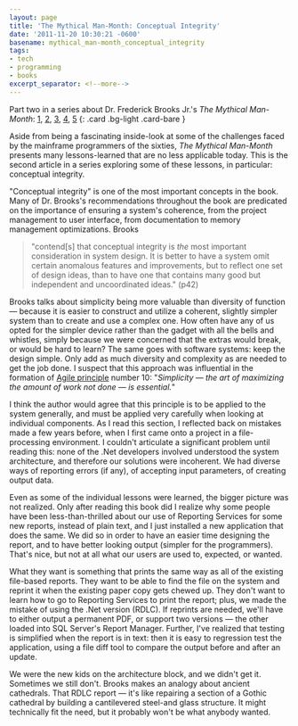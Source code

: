 ```yaml
---
layout: page
title: 'The Mythical Man-Month: Conceptual Integrity'
date: '2011-11-20 10:30:21 -0600'
basename: mythical_man-month_conceptual_integrity
tags:
- tech
- programming
- books
excerpt_separator: <!--more-->
---
```


Part two in a series about Dr. Frederick Brooks Jr.'s _The Mythical Man-Month_:
 [1](/archive/2011/11/10/review_and_reflection_on_the_mythical_man-month_by_frederick_p_brooks_jr/),
 [2](/archive/2011/11/20/mythical_man-month_conceptual_integrity/),
 [3](/archive/2011/11/26/the_mythical_man-month_wiki_and_customer_service/),
 [4](/archive/2011/12/11/mythical_man-month_planning_for_change/),
 [5](/archive/2012/01/08/mythical_man-month_code_reuse_and_discoverability/)
{: .card .bg-light .card-bare }

Aside from being a fascinating inside-look at some of the challenges faced by
the mainframe programmers of the sixties, _The Mythical Man-Month_ presents many
lessons-learned that are no less applicable today. This is the second article in
a series exploring some of these lessons, in particular: conceptual integrity.

<!--more-->

"Conceptual integrity" is one of the most important concepts in the book. Many
of Dr. Brooks's recommendations throughout the book are predicated on the
importance of ensuring a system's coherence, from the project management to user
interface, from documentation to memory management optimizations. Brooks

> "contend[s] that conceptual integrity is _the_ most important consideration in
> system design. It is better to have a system omit certain anomalous features
> and improvements, but to reflect one set of design ideas, than to have one
> that contains many good but independent and uncoordinated ideas." (p42)

Brooks talks about simplicity being more valuable than diversity of function
&mdash;  because it is easier to construct and utilize a coherent, slightly
simpler system than to create and use a complex one. How often have any of us
opted for the simpler device rather than the gadget with all the bells and
whistles, simply because we were concerned that the extras would break, or would
be hard to learn? The same goes with software systems: keep the design simple.
Only add as much diversity and complexity as are needed to get the job done. I
suspect that this approach was influential in the formation of [Agile
principle](https://agilemanifesto.org/principles.html) number 10: "_Simplicity
&mdash; the art of maximizing the amount of work not done &mdash; is
essential._"

I think the author would agree that this principle is to be applied to the
system generally, and must be applied very carefully when looking at individual
components. As I read this section, I reflected back on mistakes made a few
years before, when I first came onto a project in a file-processing environment.
I couldn't articulate a significant problem until reading this: none of the .Net
developers involved understood the system architecture, and therefore our
solutions were incoherent. We had diverse ways of reporting errors (if any), of
accepting input parameters, of creating output data.

Even as some of the individual lessons were learned, the bigger picture was not
realized. Only after reading this book did I realize why some people have been
less-than-thrilled about our use of Reporting Services for some new reports,
instead of plain text, and I just installed a new application that does the
same. We did so in order to have an easier time designing the report, and to
have better looking output (simpler for the programmers). That's nice, but not
at all what our users are used to, expected, or wanted.

What they want is something that prints the same way as all of the existing
file-based reports. They want to be able to find the file on the system and
reprint it when the existing paper copy gets chewed up. They don't want to learn
how to go to Reporting Services to print the report; plus, we made the mistake
of using the .Net version (RDLC). If reprints are needed, we'll have to either
output a permanent PDF, or support two versions &mdash;  the other loaded into
SQL Server's Report Manager. Further, I've realized that testing is simplified
when the report is in text: then it is easy to regression test the application,
using a file diff tool to compare the output before and after an update.

We were the new kids on the architecture block, and we didn't get it. Sometimes
we still don't. Brooks makes an analogy about ancient cathedrals. That RDLC
report &mdash; it's like repairing a section of a Gothic cathedral by building a
cantilevered steel-and glass structure. It might technically fit the need, but
it probably won't be what anybody wanted.
